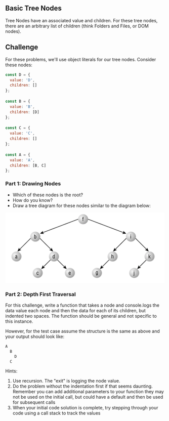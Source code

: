 Basic Tree Nodes
---

Tree Nodes have an associated value and children. For these tree nodes, there are an arbitrary list of children (think Folders and Files, or DOM nodes).

## Challenge

For these problems, we'll use object literals for our tree nodes. Consider these nodes:

```js
const D = {
  value: 'D',
  children: []
};

const B = {
  value: 'B',
  children: [D]
};

const C = {
  value: 'C',
  children: []
};

const A = {
  value: 'A',
  children: [B, C]
};
```

### Part 1: Drawing Nodes

- Which of these nodes is the root?
- How do you know?
- Draw a tree diagram for these nodes similar to the diagram below:

![Tree nodes](tree-nodes.png)

### Part 2: Depth First Traversal

For this challenge, write a function that takes a node and console.logs the data value each node and then the data for each of its children, but indented two spaces. The function should be general and not specific to this instance. 

However, for the test case assume the structure is the same as above and your output should look like:

```
A
  B
    D
  C
```

Hints:
1. Use recursion. The "exit" is logging the node value.
1. Do the problem without the indentation first if that seems daunting. Remember you can add additional parameters to your function they may not be used on the initial call, but could have a default and then be used for subsequent calls
1. When your initial code solution is complete, try stepping through your code using a call stack to track the values
